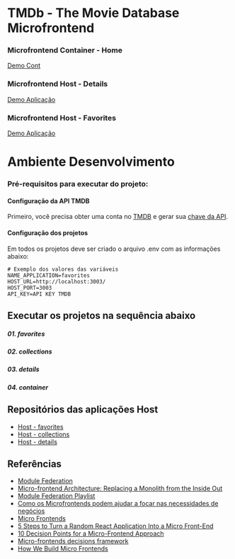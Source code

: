 # TMDb - The Movie Database Microfrontend

### Microfrontend Container - Home
[Demo Cont](https://microfrontend-container.vercel.app/)

### Microfrontend Host - Details
[Demo Aplicação](https://microfrontend-container.vercel.app/)

### Microfrontend Host - Favorites
[Demo Aplicação](https://microfrontend-host-marvel.vercel.app/)

# Ambiente Desenvolvimento

### Pré-requisitos para executar do projeto:

#### Configuração da API TMDB
Primeiro, você precisa obter uma conta no [TMDB](https://www.themoviedb.org) e gerar sua [chave da API](https://www.themoviedb.org/faq/api).
#### Configuração dos projetos
Em todos os projetos deve ser criado o arquivo .env com as informações abaixo:
```
# Exemplo dos valores das variáveis
NAME_APPLICATION=favorites
HOST_URL=http://localhost:3003/
HOST_PORT=3003
API_KEY=API KEY TMDB
```

## Executar os projetos na sequência abaixo
##### 01. favorites
##### 02. collections
##### 03. details
##### 04. container

## Repositórios das aplicações Host
- [Host - favorites](https://github.com/marcospss/tmdb-microfrontend-favorites)
- [Host - collections](https://github.com/marcospss/tmdb-microfrontend-collections)
- [Host - details](https://github.com/marcospss/tmdb-microfrontend-details)

## Referências
- [Module Federation](https://module-federation.github.io/)
- [Micro-frontend Architecture: Replacing a Monolith from the Inside Out](https://levelup.gitconnected.com/micro-frontend-architecture-replacing-a-monolith-from-the-inside-out-61f60d2e14c1)
- [Module Federation Playlist](https://www.youtube.com/playlist?list=PLUf8bXuMd2CZ2qUOya6fIVhlL2CUcCQVC)
- [Como os Microfrontends podem ajudar a focar nas necessidades de negócios](https://www.infoq.com/br/articles/microfrontends-business-needs/)
- [Micro Frontends](https://martinfowler.com/articles/micro-frontends.html)
- [5 Steps to Turn a Random React Application Into a Micro Front-End](https://medium.com/better-programming/5-steps-to-turn-a-random-react-application-into-a-micro-frontend-946718c147e7)
- [10 Decision Points for a Micro-Frontend Approach](https://medium.com/better-programming/10-decision-points-for-micro-frontends-approach-4ebb4b59f40)
- [Micro-frontends decisions framework](https://medium.com/@lucamezzalira/micro-frontends-decisions-framework-ebcd22256513)
- [How We Build Micro Frontends](https://blog.bitsrc.io/how-we-build-micro-front-ends-d3eeeac0acfc)

